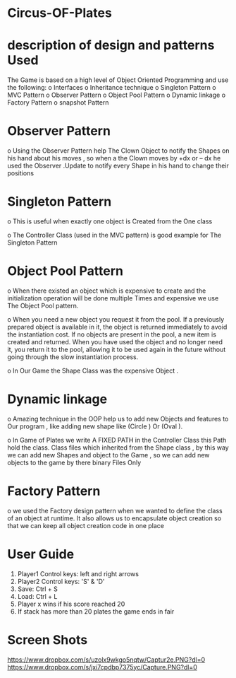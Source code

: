 Circus-OF-Plates
================
description of design and patterns Used
========================================
The Game is based on a high level of Object Oriented Programming and use the following:
o Interfaces
o Inheritance technique
o Singleton Pattern
o MVC Pattern
o Observer Pattern
o Object Pool Pattern
o Dynamic linkage
o Factory Pattern
o snapshot Pattern

Observer Pattern
====================================
o Using the Observer Pattern help The Clown Object to notify the Shapes on his hand about
his moves , so when a the Clown moves by +dx or – dx he used the Observer .Update to notify
every Shape in his hand to change their positions

Singleton Pattern
====================
o This is useful when exactly one object is Created from the One class

o The Controller Class (used in the MVC pattern) is good example for The Singleton Pattern

Object Pool Pattern
================================
o When there existed an object which is expensive to create and the initialization operation 
will be done multiple Times and expensive we use The Object Pool pattern.

o When you need a new object you request it from the pool. If a previously prepared object is
available in it, the object is returned immediately to avoid the instantiation cost. If no objects 
are present in the pool, a new item is created and returned. When you have used the object and no longer 
need it, you return it to the pool, allowing it to be used again in the future without going through the 
slow instantiation process.

o In Our Game the Shape Class was the expensive Object .

Dynamic linkage
=====================
o Amazing technique in the OOP help us to add new Objects and features 
to Our program , like adding new shape like (Circle ) Or (Oval ).

o In Game of Plates we write A FIXED PATH in the Controller Class this 
Path hold the class. Class files which inherited from the Shape class , by this way 
we can add new Shapes and object to the Game , so we can add new objects to the game by there binary Files Only

Factory Pattern
==================
o we used the Factory design pattern when we wanted to define the class
of an object at runtime. It also allows us to encapsulate object creation
so that we can keep all object creation code in one place

User Guide
===========
1. Player1 Control keys: left and right arrows
2. Player2 Control keys: 'S' & 'D'
3. Save: Ctrl + S
4. Load: Ctrl + L
5. Player x wins if his score reached 20
6. If stack has more than 20 plates the game ends in fair


Screen Shots
===========
https://www.dropbox.com/s/uzolx9wkgo5nqtw/Captur2e.PNG?dl=0
https://www.dropbox.com/s/jxi7cpdbp7375yc/Capture.PNG?dl=0
